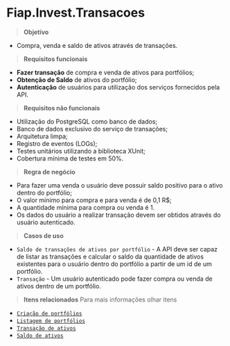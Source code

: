 # Fiap.Invest.Transacoes

> **Objetivo**

- Compra, venda e saldo de ativos através de transações.

> **Requisitos funcionais**

- **Fazer transação** de compra e venda de ativos para portfólios;
- **Obtenção de Saldo** de ativos do portfólio;
- **Autenticação** de usuários para utilização dos serviços fornecidos pela API.

> **Requisitos não funcionais**

- Utilização do PostgreSQL como banco de dados;
- Banco de dados exclusivo do serviço de transações;
- Arquitetura limpa;
- Registro de eventos (LOGs);
- Testes unitários utilizando a biblioteca XUnit;
- Cobertura mínima de testes em 50%.

> **Regra de negócio**

- Para fazer uma venda o usuário deve possuir saldo positivo para o ativo dentro do portfólio;
- O valor mínimo para compra e para venda é de 0,1 R$;
- A quantidade mínima para compra ou venda é 1.
- Os dados do usuário a realizar transação devem ser obtidos através do usuário autenticado.

> **Casos de uso**

- `Saldo de transações de ativos por portfólio` - A API deve ser capaz de listar as transações e calcular o saldo da quantidade de ativos existentes para o usuário dentro do portfólio a partir de um id de um portfólio.
- `Transação` - Um usuário autenticado pode fazer compra ou venda de ativos dentro de um portfólio.

> **Itens relacionados**
Para mais informações olhar itens
- [`Criação de portfólios`](https://github.com/JulioSCr/Fiap.Invest/issues/1)
- [`Listagem de portfólios`](https://github.com/JulioSCr/Fiap.Invest/issues/3)
- [`Transação de ativos`](https://github.com/JulioSCr/Fiap.Invest/issues/2)
- [`Saldo de ativos`](https://github.com/JulioSCr/Fiap.Invest/issues/4)
